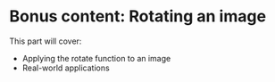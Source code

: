 # Bonus content: Rotating an image

This part will cover:
- Applying the rotate function to an image
- Real-world applications
